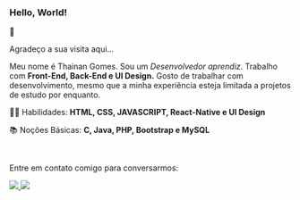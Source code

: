 ### Hello, World!
👋

Agradeço a sua visita aqui...

Meu nome é Thainan Gomes. Sou um _Desenvolvedor aprendiz_. Trabalho com **Front-End, Back-End e UI Design.** 
Gosto de trabalhar com desenvolvimento, mesmo que a minha experiência esteja limitada a projetos de estudo por enquanto.

👩‍💻 Habilidades: **HTML, CSS, JAVASCRIPT, React-Native e UI Design**


📚 Noções Básicas: **C, Java, PHP, Bootstrap e MySQL**

<br>

Entre em contato comigo para conversarmos:

<p align="left">
  <a> 
    <a href=" href="https://api.whatsapp.com/send?1=pt_br&phone=5567984530856">
    <img src="https://img.shields.io/badge/WhatsApp-25D366?style=for-the-badge&logo=whatsapp&logoColor=white">
  </a>
  <a>
    <img src="https://img.shields.io/badge/Instagram-E4405F?style=for-the-badge&logo=instagram&logoColor=white" />
    <a href="https://www.instagram.com/go_thainan/?hl=pt-br" alt="Instagram">
  </a>                                                                                                               
</p>
